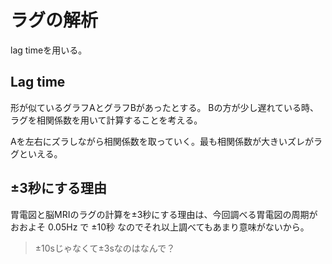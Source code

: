# ラグの解析

lag timeを用いる。

## Lag time

形が似ているグラフAとグラフBがあったとする。
Bの方が少し遅れている時、ラグを相関係数を用いて計算することを考える。

Aを左右にズラしながら相関係数を取っていく。最も相関係数が大きいズレがラグといえる。

## ±3秒にする理由

胃電図と脳MRIのラグの計算を±3秒にする理由は、今回調べる胃電図の周期がおおよそ 0.05Hz で ±10秒 なのでそれ以上調べてもあまり意味がないから。

> ±10sじゃなくて±3sなのはなんで？
